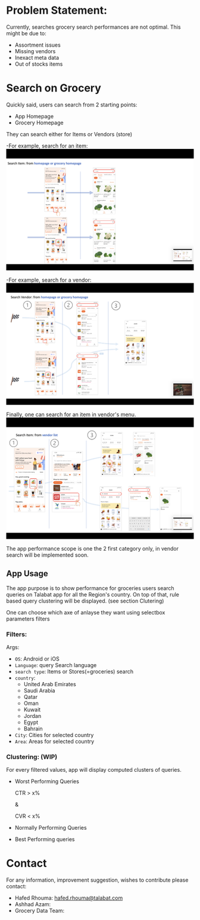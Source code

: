 # Problem Statement:

Currently, searches grocery search performances are not optimal. This might be due to:

* Assortment issues
* Missing vendors
* Inexact meta data 
* Out of stocks items

# Search on Grocery

Quickly said, users can search from 2 starting points:

* App Homepage
* Grocery Homepage

They can search either for Items or Vendors (store)

-For example, search for an item: 
![alt text](./img/ppt4.png)

-For example, search for a vendor: 
![alt text](./img/ppt2.png)


Finally, one can search for an item in vendor's menu.
![alt text](./img/ppt5.png)


The app performance scope is one the 2 first category only, in vendor search will be implemented soon.

## App Usage

The app purpose is to show performance for groceries users search queries on Talabat app for all the Region's country.
On top of that, rule based query clustering will be displayed. (see section Clutering)

One can choose which axe of anlayse they want using selectbox parameters filters


### Filters:

Args:

* ```OS```: Android or iOS
* ```Language```: query Search language
* ```search type```: Items or Stores(=groceries) search
* ```country```: 
    * United Arab Emirates
    * Saudi Arabia
    * Qatar
    * Oman
    * Kuwait
    * Jordan
    * Egypt
    * Bahrain
* ```City```: Cities for selected country
* ```Area```: Areas for selected country

### Clustering: (WIP)

For every filtered values, app will display computed clusters of queries.


* Worst Performing Queries

    CTR > x% 
    
    &
    
    CVR < x%

* Normally Performing Queries 

* Best Performing queries


    

# Contact

For any information, improvement suggestion, wishes to contribute please contact:

- Hafed Rhouma: hafed.rhouma@talabat.com
- Ashhad Azam: 
- Grocery Data Team: 